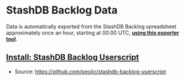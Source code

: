 # StashDB Backlog Data

Data is automatically exported from the StashDB Backlog spreadsheet approximately once an hour, starting at 00:00 UTC, [**using this exporter tool**](https://github.com/peolic/stashdb_backlog_export).

## [Install: StashDB Backlog Userscript](https://github.com/peolic/stashdb-backlog-userscript/raw/HEAD/stashdb-backlog.user.js)

* Source: https://github.com/peolic/stashdb-backlog-userscript

